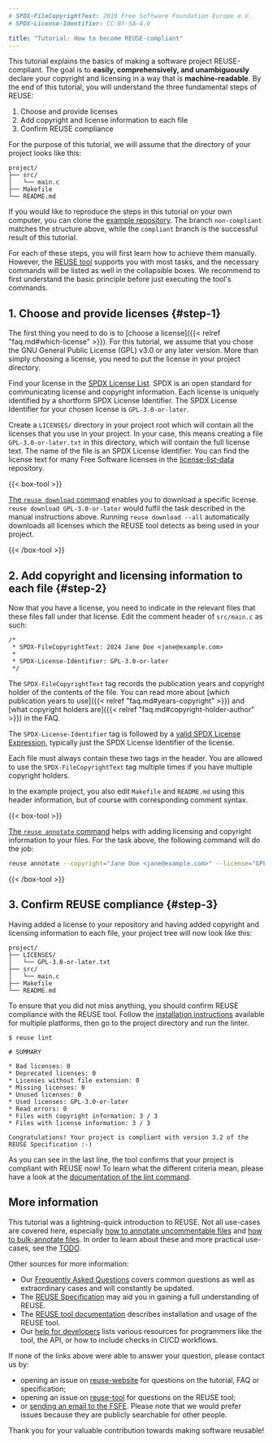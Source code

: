 ```yaml
---
# SPDX-FileCopyrightText: 2019 Free Software Foundation Europe e.V.
# SPDX-License-Identifier: CC-BY-SA-4.0

title: "Tutorial: How to become REUSE-compliant"
---
```


<!-- REUSE-IgnoreStart -->

This tutorial explains the basics of making a software project REUSE-compliant.
The goal is to **easily, comprehensively, and unambiguously** declare your
copyright and licensing in a way that is **machine-readable**. By the end of
this tutorial, you will understand the three fundamental steps of REUSE:

1. Choose and provide licenses
2. Add copyright and license information to each file
3. Confirm REUSE compliance

For the purpose of this tutorial, we will assume that the directory of your
project looks like this:

```
project/
├── src/
│   └── main.c
├── Makefile
└── README.md
```

If you would like to reproduce the steps in this tutorial on your own computer,
you can clone the [example
repository](https://codeberg.org/fsfe/reuse-tutorial-example). The branch
`non-compliant` matches the structure above, while the `compliant` branch is the
successful result of this tutorial.

For each of these steps, you will first learn how to achieve them manually.
However, the [REUSE tool](https://github.com/fsfe/reuse-tool) supports
you with most tasks, and the necessary commands will be listed as well in the
collapsible boxes. We recommend to first understand the basic principle before
just executing the tool's commands.

## 1. Choose and provide licenses {#step-1}

The first thing you need to do is to [choose a license]({{< relref
"faq.md#which-license" >}}). For this tutorial, we assume that you chose the GNU
General Public License (GPL) v3.0 or any later version. More than simply
choosing a license, you need to put the license in your project directory.

Find your license in the [SPDX License List](https://spdx.org/licenses/). SPDX
is an open standard for communicating license and copyright information. Each
license is uniquely identified by a shortform SPDX License Identifier. The SPDX
License Identifier for your chosen license is `GPL-3.0-or-later`.

Create a `LICENSES/` directory in your project root which will contain all the
licenses that you use in your project. In your case, this means creating a file
`GPL-3.0-or-later.txt` in this directory, which will contain the full license
text. The name of the file is an SPDX License Identifier. You can find the
license text for many Free Software licenses in the
[license-list-data](https://github.com/spdx/license-list-data/tree/master/text)
repository.

{{< box-tool >}}

[The `reuse download`
command](https://reuse.readthedocs.io/en/stable/man/reuse-download.html) enables
you to download a specific license. `reuse download GPL-3.0-or-later` would
fulfil the task described in the manual instructions above. Running `reuse
download --all` automatically downloads all licenses which the REUSE tool
detects as being used in your project.

{{< /box-tool >}}

## 2. Add copyright and licensing information to each file {#step-2}

Now that you have a license, you need to indicate in the relevant files that
these files fall under that license. Edit the comment header of
`src/main.c` as such:

```
/*
 * SPDX-FileCopyrightText: 2024 Jane Doe <jane@example.com>
 *
 * SPDX-License-Identifier: GPL-3.0-or-later
 */
```

The `SPDX-FileCopyrightText` tag records the publication years and copyright
holder of the contents of the file. You can read more about [which publication
years to use]({{< relref "faq.md#years-copyright" >}}) and [what copyright
holders are]({{< relref "faq.md#copyright-holder-author" >}}) in the FAQ.

The `SPDX-License-Identifier` tag is followed by a [valid SPDX License
Expression](https://spdx.org/specifications), typically just the SPDX
License Identifier of the license.

Each file must always contain these two tags in the header. You are allowed to
use the `SPDX-FileCopyrightText` tag multiple times if you have multiple
copyright holders.

In the example project, you also edit `Makefile` and `README.md` using this
header information, but of course with corresponding comment syntax.

{{< box-tool >}}


[The `reuse annotate`
command](https://reuse.readthedocs.io/en/stable/man/reuse-annotate.html) helps
with adding licensing and copyright information to your files. For the task
above, the following command will do the job:

```bash
reuse annotate --copyright="Jane Doe <jane@example.com>" --license="GPL-3.0-or-later" src/main.c Makefile README.md
```

{{< /box-tool >}}

## 3. Confirm REUSE compliance {#step-3}

Having added a license to your repository and having added copyright and
licensing information to each file, your project tree will now look like this:

```
project/
├── LICENSES/
│   └── GPL-3.0-or-later.txt
├── src/
│   └── main.c
├── Makefile
└── README.md
```

To ensure that you did not miss anything, you should confirm REUSE compliance
with the REUSE tool. Follow the [installation
instructions](https://reuse.readthedocs.io/en/latest/readme.html#install)
available for multiple platforms, then go to the project directory and run the
linter.

```
$ reuse lint

# SUMMARY

* Bad licenses: 0
* Deprecated licenses: 0
* Licenses without file extension: 0
* Missing licenses: 0
* Unused licenses: 0
* Used licenses: GPL-3.0-or-later
* Read errors: 0
* Files with copyright information: 3 / 3
* Files with license information: 3 / 3

Congratulations! Your project is compliant with version 3.2 of the REUSE Specification :-)
```

As you can see in the last line, the tool confirms that your project is
compliant with REUSE now! To learn what the different criteria mean, please have
a look at the [documentation of the lint
command](https://reuse.readthedocs.io/en/stable/man/reuse-lint.html).

## More information

This tutorial was a lightning-quick introduction to REUSE. Not all use-cases are
covered here, especially [how to annotate uncommentable files](#TODO) and [how
to bulk-annotate files](#TODO). In order to learn about these and more practical
use-cases, see the [TODO](#TODO).

Other sources for more information:

- Our [Frequently Asked Questions](https://reuse.software/faq) covers common
  questions as well as extraordinary cases and will constantly be updated.
- The [REUSE Specification](https://reuse.software/spec) may aid you in gaining
  a full understanding of REUSE.
- The [REUSE tool documentation](https://reuse.readthedocs.io/) describes
  installation and usage of the REUSE tool.
- Our [help for developers](https://reuse.software/dev/) lists various
  resources for programmers like the tool, the API, or how to include
  checks in CI/CD workflows.

If none of the links above were able to answer your question, please contact us
by:

- opening an issue on [reuse-website](https://github.com/fsfe/reuse-website) for
  questions on the tutorial, FAQ or specification;
- opening an issue on [reuse-tool](https://github.com/fsfe/reuse-tool) for
  questions on the REUSE tool;
- or [sending an email to the FSFE](https://fsfe.org/contact). Please note that
  we would prefer issues because they are publicly searchable for other people.

Thank you for your valuable contribution towards making software reusable!

<!-- REUSE-IgnoreEnd -->
